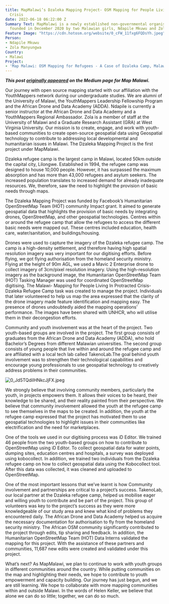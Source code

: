 ```yaml
---
title: MapMalawi’s Dzaleka Mapping Project- OSM Mapping for People Living in Protracted
  Crisis
date: 2022-06-18 06:22:00 Z
Summary Text: MapMalawi is a newly established non-governmental organisation (NGO),
  founded in December 2020 by two Malawian girls, Ndapile Mkuwu and Zola Manyungwa.
Feature Image: "https://cdn.hotosm.org/website/0_cFW_11fxg6FQDsYh.jpeg"
Person:
- Ndapile Mkuwu
- Zola Manyungwa
Country:
- Malawi
Project:
- 'Map Malawi: OSM Mapping for Refugees - A Case of Dzaleka Camp, Malawi'
---
```


***This post [originally appeared](https://medium.com/@mapsmalawi/mapmalawis-dzaleka-mapping-project-osm-mapping-for-people-living-in-protracted-crisis-a160c9202e1b) on the Medium page for Map Malawi.***

Our journey with open source mapping started with our affiliation with the YouthMappers network during our undergraduate studies. We are alumni of the University of Malawi, the YouthMappers Leadership Fellowship Program and the African Drone and Data Academy (ADDA). Ndapile is currently a senior instructor at the African Drone and Data Academy and a YouthMappers Regional Ambassador. Zola is a member of staff at the University of Malawi and a Graduate Research Assistant (GRA) at West Virginia University. Our mission is to create, engage, and work with youth-based communities to create open-source geospatial data using Geospatial technology to contribute to addressing local developmental and humanitarian issues in Malawi. The Dzaleka Mapping Project is the first project under MapMalawi.

Dzaleka refugee camp is the largest camp in Malawi, located 50km outside the capital city, Lilongwe. Established in 1994, the refugee camp was designed to house 10,000 people. However, it has surpassed the maximum absorption and has more than 43,000 refugees and asylum seekers. The increased population translates to increased demand for already inadequate resources. We, therefore, saw the need to highlight the provision of basic needs through maps.

The Dzaleka Mapping Project was funded by Facebook’s Humanitarian OpenStreetMap Team (HOT) community Impact grant. It aimed to generate geospatial data that highlights the provision of basic needs by integrating drones, OpenStreetMap, and other geospatial technologies. Centres within or around the refugee camp that allow the refugees to access the different basic needs were mapped out. These centres included education, health care, water/sanitation, and buildings/housing.

Drones were used to capture the imagery of the Dzaleka refugee camp. The camp is a high-density settlement, and therefore having high spatial resolution imagery was very important for our digitising efforts. Before flying, we got flying authorisation from the homeland security ministry. Flying at the height of 90m AGL, we used a Mavic 2 Enterprise drone to collect imagery of 3cm/pixel resolution imagery. Using the high-resolution imagery as the background image, the Humanitarian OpenStreetMap Team (HOT) Tasking Manager was used for coordinated OpenStreetMap digitising. The Malawi- Mapping for People Living In Protracted Crisis- Dzaleka Refugee Camp task was created to manage the project. Individuals that later volunteered to help us map the area expressed that the clarity of the drone imagery made feature identification and mapping easy. The presence of drones undoubtedly aided the mapping operations’ performance. The images have been shared with UNHCR, who will utilise them in their decongestion efforts.

Community and youth involvement was at the heart of the project. Two youth-based groups are involved in the project. The first group consists of graduates from the African Drone and Data Academy (ADDA), who hold Bachelor’s Degrees from different Malawian universities. The second group consists of young people that live within and around the refugee camp and are affiliated with a local tech lab called TakenoLab.The goal behind youth involvement was to strengthen their technological capabilities and encourage young professionals to use geospatial technology to creatively address problems in their communities.

![0_Jd5TQdilHNkcJjFX.jpeg](https://cdn.hotosm.org/website/0_Jd5TQdilHNkcJjFX.jpeg)

We strongly believe that involving community members, particularly the youth, in projects empowers them. It allows their voices to be heard, their knowledge to be shared, and their reality painted from their perspective. We believe that community involvement allowed the youth at the refugee camp to see themselves in the maps to be created. In addition, the youth at the refugee camp expressed that the project has motivated them to use geospatial technologies to highlight issues in their communities like electrification and the need for marketplaces.

One of the tools we used in our digitising process was iD Editor. We trained 46 people from the two youth-based groups on how to contribute to OpenStreetMap using iD Editor. To collect geospatial data for water points, dumping sites, education centres and hospitals, a survey was deployed using kobocollect. In addition, we trained two individuals from the Dzaleka refugee camp on how to collect geospatial data using the Kobocollect tool. After this data was collected, it was cleaned and uploaded to OpenStreetMap.

One of the most important lessons that we’ve learnt is how Community involvement and partnerships are critical to a project’s success. TakenoLab, our local partner at the Dzaleka refugee camp, helped us mobilise eager and willing youth to contribute and be part of the project. This group of volunteers was key to the project’s success as they were more knowledgeable of our study area and knew what kind of problems they encountered daily. The African Drone and Data Academy helped us acquire the necessary documentation for authorisation to fly from the homeland security ministry. The African OSM community significantly contributed to the project through edits, tip sharing and feedback. In addition, the Humanitarian OpenStreetMap Team (HOT) Data Interns validated the mapping for this project. With the assistance of these partners and communities, 11,687 new edits were created and validated under this project.

What’s next? As MapMalawi, we plan to continue to work with youth groups in different communities around the country. While putting communities on the map and highlighting their needs, we hope to contribute to youth empowerment and capacity building. Our journey has just begun, and we are still learning. We hope to collaborate with more mapping communities within and outside Malawi. In the words of Helen Keller, we believe that alone we can do so little; together, we can do so much.